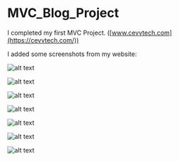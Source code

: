 # MVC_Blog_Project

I completed my first MVC Project. ([www.cevvtech.com](https://cevvtech.com/))

I added some screenshots from my website:

![alt text](https://i.hizliresim.com/st9e7e8.png)

![alt text](https://i.hizliresim.com/ectlw9y.png)

![alt text](https://i.hizliresim.com/dwxky0z.png)

![alt text](https://i.hizliresim.com/t892o7l.png)

![alt text](https://i.hizliresim.com/5ps7z8c.png)

![alt text](https://i.hizliresim.com/c6hwfxa.png)

![alt text](https://i.hizliresim.com/7l2om51.png)
